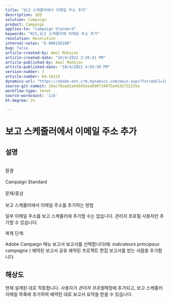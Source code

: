 ```yaml
---
title: "보고 스케줄러에서 이메일 주소 추가"
description: 설명
solution: Campaign
product: Campaign
applies-to: "Campaign Standard"
keywords: "KCS,보고 스케줄러에 이메일 주소 추가"
resolution: Resolution
internal-notes: "E-000156280"
bug: false
article-created-by: Amol Mahajan
article-created-date: "10/4/2022 3:38:41 PM"
article-published-by: Amol Mahajan
article-published-date: "10/4/2022 4:03:50 PM"
version-number: 3
article-number: KA-16124
dynamics-url: "https://adobe-ent.crm.dynamics.com/main.aspx?forceUCI=1&pagetype=entityrecord&etn=knowledgearticle&id=05b8cb9b-fa43-ed11-bba2-002248086a73"
source-git-commit: 20ac78aad1a948d5eaa090719075e452b722255e
workflow-type: tm+mt
source-wordcount: '116'
ht-degree: 2%

---
```


# 보고 스케줄러에서 이메일 주소 추가

## 설명

<br>환경 <br><br>
Campaign Standard
<br><br>문제/증상<br><br>
보고 스케줄러에서 이메일 주소를 추가하는 방법

일부 이메일 주소를 보고 스케줄러에 추가할 수는 없습니다. 관리자 프로필 사용자만 추가할 수 있습니다.

복제 단계:

Adobe Campaign 메뉴 보고서 보고서를 선택합니다(예: *indicateurs principaux campagne* ) 예약된 보고서 공유 예약된 프로젝트 편집 보고서를 받는 사람을 추가합니다


## 해상도


현재 설계된 대로 작동합니다. 사용자가 *관리자 프로필*&#x200B;계정에 추가되고, 보고 스케줄러 이메일 목록에 추가하여 예약된 대로 보고서 요약을 받을 수 있습니다.




